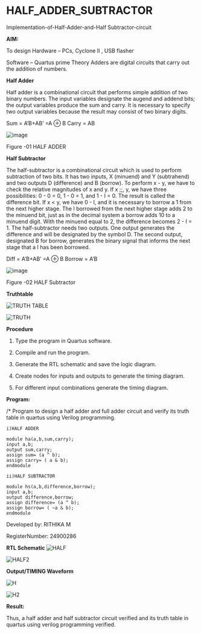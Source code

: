# HALF_ADDER_SUBTRACTOR

Implementation-of-Half-Adder-and-Half Subtractor-circuit

**AIM:**

To design 
Hardware – PCs, Cyclone II , USB flasher 

Software – Quartus prime Theory Adders are digital circuits that carry out the addition of numbers.

**Half Adder**

Half adder is a combinational circuit that performs simple addition of two binary numbers. The input variables designate the augend and addend bits; the output variables produce the sum and carry. It is necessary to specify two output variables because the result may consist of two binary digits.

Sum = A’B+AB’ =A ⊕ B Carry = AB

![image](https://github.com/naavaneetha/HALF_ADDER_SUBTRACTOR/assets/154305477/bd4a0b2c-cdbc-4184-ab08-81578f121e1f)

Figure -01 HALF ADDER

**Half Subtractor**

The half-subtractor is a combinational circuit which is used to perform subtraction of two bits. It has two inputs, X (minuend) and Y (subtrahend) and two outputs D (difference) and B (borrow). To perform x - y, we have to check the relative magnitudes of x and y. If x ;;, y, we have three possibilities: 0 - 0 = 0, 1 - 0 = 1, and 1 - I = 0. The result is called the difference bit. If x < y, we have 0 - I, and it is necessary to borrow a 1 from the next higher stage. The I borrowed from the next higher stage adds 2 to the minuend bit, just as in the decimal system a borrow adds 10 to a minuend digit. With the minuend equal to 2, the difference becomes 2 - I = 1. The half-subtractor needs two outputs. One output generates the difference and will be designated by the symbol D. The second output, designated B for borrow, generates the binary signal that informs the next stage that a I has been borrowed. 

Diff = A’B+AB’ =A ⊕ B
Borrow = A’B

 ![image](https://github.com/naavaneetha/HALF_ADDER_SUBTRACTOR/assets/154305477/d76b099c-513f-4e7c-843a-e2fd028a531a)

Figure -02 HALF Subtractor

**Truthtable**

 ![TRUTH TABLE](https://github.com/user-attachments/assets/33698ed3-9f1e-4c6b-9a1b-7e9150570dae)

 ![TRUTH](https://github.com/user-attachments/assets/2dd9cc71-f098-4f47-abfc-3869760e2da1)


**Procedure**

1.	Type the program in Quartus software.

2.	Compile and run the program.

3.	Generate the RTL schematic and save the logic diagram.

4.	Create nodes for inputs and outputs to generate the timing diagram.

5.	For different input combinations generate the timing diagram.


**Program:**

/* Program to design a half adder and full adder circuit and verify its truth table in quartus using Verilog programming.

    i)HALF ADDER

    module ha(a,b,sum,carry);
    input a,b;
    output sum,carry;
    assign sum= (a ^ b);
    assign carry= ( a & b);
    endmodule

    ii)HALF SUBTRACTOR

    module hs(a,b,difference,borrow);
    input a,b;
    output difference,borrow;
    assign difference= (a ^ b);
    assign borrow= ( ~a & b);
    endmodule




Developed by: RITHIKA M 

RegisterNumber: 24900286

**RTL Schematic**
![HALF](https://github.com/user-attachments/assets/5b77a228-9c18-4d3c-abe4-b10b23fa1723)

![HALF2](https://github.com/user-attachments/assets/a0c64c12-b6e7-4087-9b88-c4d13a207474)





**Output/TIMING Waveform**

![H](https://github.com/user-attachments/assets/6b1be367-9e56-4c9a-bbec-b02e241325fb)

![H2](https://github.com/user-attachments/assets/11a73544-6325-4ea4-bd3d-a9f880b73db2)



**Result:**

 Thus, a half adder and half subtractor circuit verified and  its truth table in quartus using verilog programming verified.

